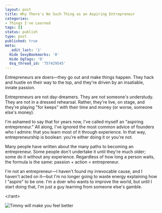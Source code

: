 ```yaml
---
layout: post
title: Why There's No Such Thing as an Aspiring Entrepreneur
categories:
- Things I've Learned
tags: []
status: publish
type: post
published: true
meta:
  _edit_last: '1'
  Hide SexyBookmarks: '0'
  Hide OgTags: '0'
  dsq_thread_id: '757429545'
---
```

Entrepreneurs are doers—they go out and make things happen. They hack and hustle on their way to the top, and they're driven by an insatiable, innate passion.

Entrepreneurs are not day-dreamers. They are not someone's understudy. They are not in a dressed rehearsal. Rather, they're live, on stage, and they're playing "for keeps" with their time and money (or worse, someone else's money).

I'm ashamed to say that for years now, I've called myself an "aspiring entrepreneur." All along, I've ignored the most common advice of founders who I admire: that you learn most of it through experience. In that way, entrepreneurship is boolean: you're either doing it or you're not.

Many people have written about the many paths to becoming an entrepreneur. Some people don't undertake it until they're much older; some do it without any experience. Regardless of how long a person waits, the formula is the same: passion + action = entrepreneur.

I'm not an entrepreneur—I haven't found my irrevocable cause, and I haven't acted on it—but I'm no longer going to waste energy explaining how I "aspire" to be one. I'm a doer who wants to improve the world, but until I start doing that, I'm just a guy learning from someone else's gamble.

&lt;/rant&gt;

![Timmy will make you feel better](http://jonathan-kim.com/wp/wp-content/uploads/2012/07/aspiring-entrepreneur-timmy.jpg)